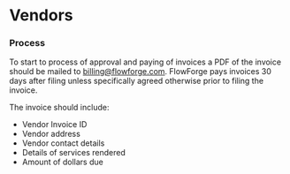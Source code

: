 # Vendors

### Process

To start to process of approval and paying of invoices a PDF of the invoice should
be mailed to billing@flowforge.com. FlowForge pays invoices 30 days after filing 
unless specifically agreed otherwise prior to filing the invoice.

The invoice should include:
- Vendor Invoice ID
- Vendor address
- Vendor contact details
- Details of services rendered
- Amount of dollars due
